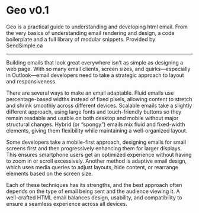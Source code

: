 # Geo v0.1
Geo is a practical guide to understanding and developing html email. From the very basics of understanding email rendering and design, a code boilerplate and a full library of modular snippets. Provided by SendSimple.ca

****************************************************************************************************************************

Building emails that look great everywhere isn’t as simple as designing a web page. With so many email clients, screen sizes, and quirks—especially in Outlook—email developers need to take a strategic approach to layout and responsiveness.

There are several ways to make an email adaptable. Fluid emails use percentage-based widths instead of fixed pixels, allowing content to stretch and shrink smoothly across different devices. Scalable emails take a slightly different approach, using large fonts and touch-friendly buttons so they remain readable and usable on both desktop and mobile without major structural changes. Hybrid (or “spongy”) emails mix fluid and fixed-width elements, giving them flexibility while maintaining a well-organized layout.

Some developers take a mobile-first approach, designing emails for small screens first and then progressively enhancing them for larger displays. This ensures smartphone users get an optimized experience without having to zoom in or scroll excessively. Another method is adaptive email design, which uses media queries to adjust layouts, hide content, or rearrange elements based on the screen size.

Each of these techniques has its strengths, and the best approach often depends on the type of email being sent and the audience viewing it. A well-crafted HTML email balances design, usability, and compatibility to ensure a seamless experience across all devices.
